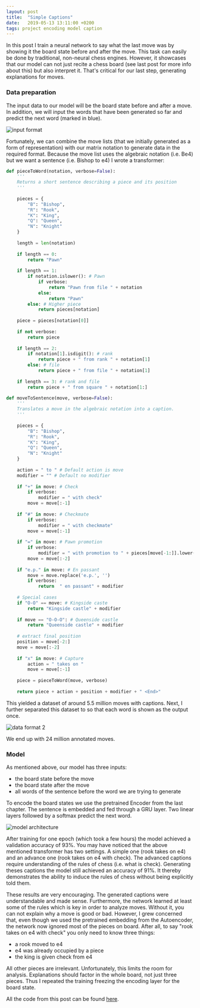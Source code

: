 ```yaml
---
layout: post
title:  "Simple Captions"
date:   2019-05-13 13:11:00 +0200
tags: project encoding model caption
---
```

In this post I train a neural network to say what the last move was by showing it the board state before and after the move.
This task can easily be done by traditional, non-neural chess engines.
However, it showcases that our model can not just recite a chess board (see last post for more info about this) but also interpret it.
That's critical for our last step, generating explanations for moves.

### Data preparation
The input data to our model will be the board state before and after a move.
In addition, we will input the words that have been generated so far and predict the next word (marked in blue).

![input format](../img/post_6_vis_1.PNG)

Fortunately, we can combine the move lists (that we initially generated as a form of representation) with our matrix notation to generate data in the required format.
Because the move list uses the algebraic notation (i.e. Be4) but we want a sentence (i.e. Bishop to e4) I wrote a transformer:

~~~ python
def pieceToWord(notation, verbose=False):
    '''
    Returns a short sentence describing a piece and its position
    '''
    
    pieces = {
        "B": "Bishop",
        "R": "Rook",
        "K": "King",
        "Q": "Queen",
        "N": "Knight"
    }
    
    length = len(notation)
    
    if length == 0:
        return "Pawn"
    
    if length == 1:
        if notation.islower(): # Pawn
            if verbose:
                return "Pawn from file " + notation
            else:
                return "Pawn"
        else: # Higher piece
            return pieces[notation]
    
    piece = pieces[notation[0]]
    
    if not verbose:
        return piece
    
    if length == 2:
        if notation[1].isdigit(): # rank
            return piece + " from rank " + notation[1]
        else: # file
            return piece + " from file " + notation[1]
    
    if length == 3: # rank and file
        return piece + " from square " + notation[1:] 

def moveToSentence(move, verbose=False):
    '''
    Translates a move in the algebraic notation into a caption.
    '''
    
    pieces = {
        "B": "Bishop",
        "R": "Rook",
        "K": "King",
        "Q": "Queen",
        "N": "Knight"
    }
    
    action = " to " # Default action is move
    modifier = "" # Default no modifier
    
    if "+" in move: # Check
        if verbose:
            modifier = " with check"
        move = move[:-1]
    
    if "#" in move: # Checkmate
        if verbose:
            modifier = " with checkmate"
        move = move[:-1]
        
    if "=" in move: # Pawn promotion
        if verbose:
            modifier = " with promotion to " + pieces[move[-1:]].lower() + modifier
        move = move[:-2]
        
    if "e.p." in move: # En passant
        move = move.replace('e.p.', '')
        if verbose:
            return  " en passant" + modifier
    
    # Special cases
    if "O-O" == move: # Kingside caste
        return "Kingside castle" + modifier
    
    if move == "O-O-O": # Queenside castle
        return "Queenside castle" + modifier    
        
    # extract final position
    position = move[-2:]
    move = move[:-2]
        
    if "x" in move: # Capture
        action = " takes on "
        move = move[:-1]
        
    piece = pieceToWord(move, verbose)
    
    return piece + action + position + modifier + " <End>"
~~~

This yielded a dataset of around 5.5 million moves with captions.
Next, I further separated this dataset to so that each word is shown as the output once.

![data format 2](../img/post_6_vis_2.PNG)

We end up with 24 million annotated moves.

### Model
As mentioned above, our model has three inputs:
* the board state before the move
* the board state after the move
* all words of the sentence before the word we are trying to generate

To encode the board states we use the pretrained Encoder from the last chapter.
The sentence is embedded and fed through a GRU layer.
Two linear layers followed by a softmax predict the next word.

![model architecture](../img/post_6_vis_3.PNG)

After training for one epoch (which took a few hours) the model achieved a validation accuracy of 93%.
You may have noticed that the above mentioned transformer has two settings.
A simple one (rook takes on e4) and an advance one (rook takes on e4 with check).
The advanced captions require understanding of the rules of chess (i.e. what is check).
Generating theses captions the model still achieved an accuracy of 91%.
It thereby demonstrates the ability to induce the rules of chess without being explicitly told them.

These results are very encouraging.
The generated captions were understandable and made sense.
Furthermore, the network learned at least some of the rules which is key in order to analyze moves.
Without it, you can not explain why a move is good or bad.
However, I grew concerned that, even though we used the pretrained embedding from the Autoencoder, the network now ignored most of the pieces on board.
After all, to say "rook takes on e4 with check" you only need to know three things:

* a rook moved to e4
* e4 was already occupied by a piece
* the king is given check from e4

All other pieces are irrelevant.
Unfortunately, this limits the room for analysis.
Explanations should factor in the whole board, not just three pieces.
Thus I repeated the training freezing the encoding layer for the board state.


All the code from this post can be found [here](https://github.com/RobinWeitzel/nn-project/blob/master/simple_captions.ipynb).






